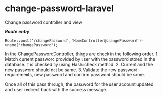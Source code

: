 # change-password-laravel
Change password controller and view

   **_Route entry_**

    Route::post('/changePassword','HomeController@changePassword')->name('changePassword');

In the ChangePasswordController, things are check in the following order.
    1. Match current password provided by user with the password stored in the database. It is checked by using Hash::check method.
    2. Current and the new password should not be same.
    3. Validate the new password requirements, new password and confirm password should be same.

Once all of this pass through, the password for the user account updated and user redirect back with the success message.

